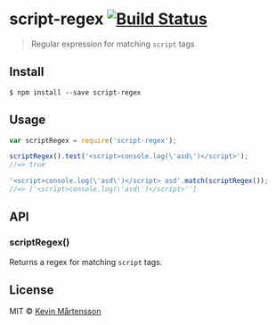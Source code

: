 # script-regex [![Build Status](https://travis-ci.org/kevva/script-regex.svg?branch=master)](https://travis-ci.org/kevva/script-regex)

> Regular expression for matching `script` tags


## Install

```
$ npm install --save script-regex
```


## Usage

```js
var scriptRegex = require('script-regex');

scriptRegex().test('<script>console.log(\'asd\')</script>');
//=> true

'<script>console.log(\'asd\')</script> asd'.match(scriptRegex());
//=> ['<script>console.log(\'asd\')</script>'']
```


## API

### scriptRegex()

Returns a regex for matching `script` tags.


## License

MIT © [Kevin Mårtensson](https://github.com/kevva)
